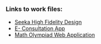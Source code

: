 ### Links to work files:

* [Seeka High Fidelity Design ](https://www.figma.com/file/d2KO7metjRrthhhuN9B1EP/Seeka-final-High-Fidelity?node-id=3%3A88)
* [E- Consultation App ](https://www.figma.com/file/ib58v9CNKxEMgoACYocU1C/Prototype_wendy-essuman_High-Fidelity?node-id=0%3A1)
* [Math Olympiad Web Application ](https://www.figma.com/file/J1w4YyLrH0m0IVOwzOEO45/Prototype_Math-Olympiad)
 
